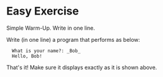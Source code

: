 Easy Exercise
=============

Simple Warm-Up. Write in one line.

Write (in one line) a program that performs as below:

      What is your name?: _Bob_
      Hello, Bob!

That's it! Make sure it displays exactly as it is shown above.